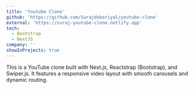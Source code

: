 ```yaml
---
title: 'Youtube Clone'
github: 'https://github.com/Surajdoberiyal/youtube-clone'
external: 'https://suraj-youtube-clone.netlify.app'
tech:
  - Bootstrap
  - NextJS
company: ''
showInProjects: true
---
```

This is a YouTube clone built with Next.js, Reactstrap (Bootstrap), and Swiper.js. It features a responsive video layout with smooth carousels and dynamic routing.